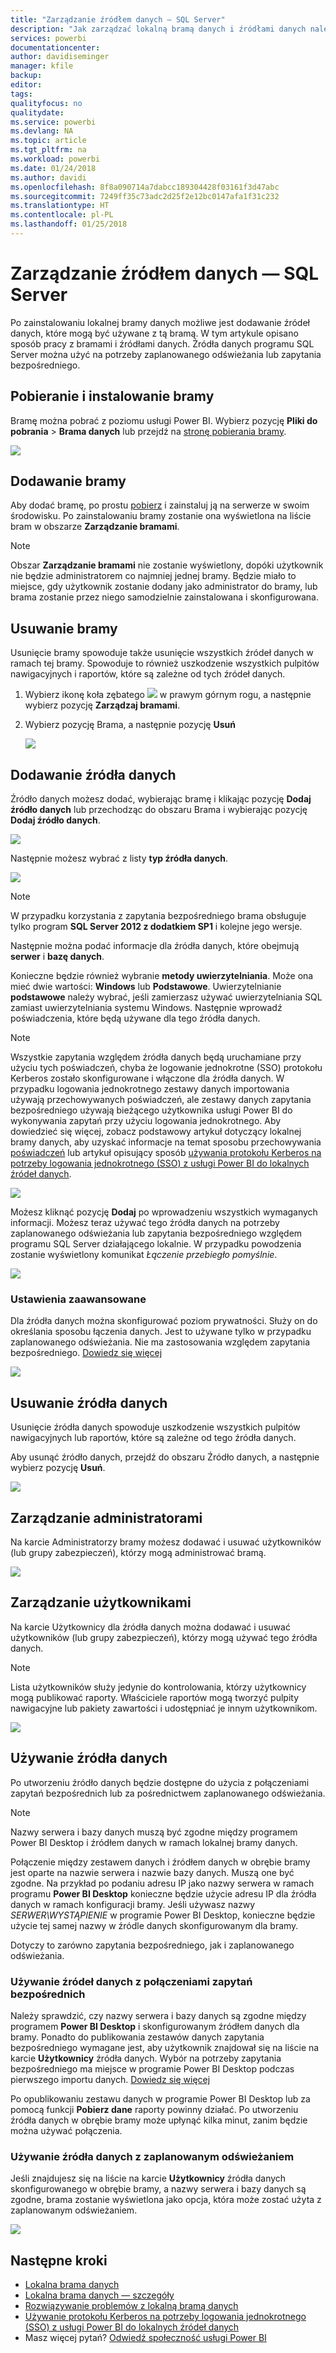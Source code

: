 ```yaml
---
title: "Zarządzanie źródłem danych — SQL Server"
description: "Jak zarządzać lokalną bramą danych i źródłami danych należącymi do tej bramy."
services: powerbi
documentationcenter: 
author: davidiseminger
manager: kfile
backup: 
editor: 
tags: 
qualityfocus: no
qualitydate: 
ms.service: powerbi
ms.devlang: NA
ms.topic: article
ms.tgt_pltfrm: na
ms.workload: powerbi
ms.date: 01/24/2018
ms.author: davidi
ms.openlocfilehash: 8f8a090714a7dabcc189304428f03161f3d47abc
ms.sourcegitcommit: 7249ff35c73adc2d25f2e12bc0147afa1f31c232
ms.translationtype: HT
ms.contentlocale: pl-PL
ms.lasthandoff: 01/25/2018
---
```

# <a name="manage-your-data-source---sql-server"></a>Zarządzanie źródłem danych — SQL Server
Po zainstalowaniu lokalnej bramy danych możliwe jest dodawanie źródeł danych, które mogą być używane z tą bramą. W tym artykule opisano sposób pracy z bramami i źródłami danych. Źródła danych programu SQL Server można użyć na potrzeby zaplanowanego odświeżania lub zapytania bezpośredniego.

## <a name="download-and-install-the-gateway"></a>Pobieranie i instalowanie bramy
Bramę można pobrać z poziomu usługi Power BI. Wybierz pozycję **Pliki do pobrania** > **Brama danych** lub przejdź na [stronę pobierania bramy](https://go.microsoft.com/fwlink/?LinkId=698861).

![](media/service-gateway-enterprise-manage-sql/powerbi-download-data-gateway.png)

## <a name="add-a-gateway"></a>Dodawanie bramy
Aby dodać bramę, po prostu [pobierz](https://go.microsoft.com/fwlink/?LinkId=698861) i zainstaluj ją na serwerze w swoim środowisku. Po zainstalowaniu bramy zostanie ona wyświetlona na liście bram w obszarze **Zarządzanie bramami**.

> [!NOTE]
> Obszar **Zarządzanie bramami** nie zostanie wyświetlony, dopóki użytkownik nie będzie administratorem co najmniej jednej bramy. Będzie miało to miejsce, gdy użytkownik zostanie dodany jako administrator do bramy, lub brama zostanie przez niego samodzielnie zainstalowana i skonfigurowana.
> 
> 

## <a name="remove-a-gateway"></a>Usuwanie bramy
Usunięcie bramy spowoduje także usunięcie wszystkich źródeł danych w ramach tej bramy.  Spowoduje to również uszkodzenie wszystkich pulpitów nawigacyjnych i raportów, które są zależne od tych źródeł danych.

1. Wybierz ikonę koła zębatego ![](media/service-gateway-enterprise-manage-sql/pbi_gearicon.png) w prawym górnym rogu, a następnie wybierz pozycję **Zarządzaj bramami**.
2. Wybierz pozycję Brama, a następnie pozycję **Usuń**
   
   ![](media/service-gateway-enterprise-manage-sql/datasourcesettings7.png)

## <a name="add-a-data-source"></a>Dodawanie źródła danych
Źródło danych możesz dodać, wybierając bramę i klikając pozycję **Dodaj źródło danych** lub przechodząc do obszaru Brama i wybierając pozycję **Dodaj źródło danych**.

![](media/service-gateway-enterprise-manage-sql/datasourcesettings1.png)

Następnie możesz wybrać z listy **typ źródła danych**.

![](media/service-gateway-enterprise-manage-sql/datasourcesettings2.png)

> [!NOTE]
> W przypadku korzystania z zapytania bezpośredniego brama obsługuje tylko program **SQL Server 2012 z dodatkiem SP1** i kolejne jego wersje.
> 
> 

Następnie można podać informacje dla źródła danych, które obejmują **serwer** i **bazę danych**.  

Konieczne będzie również wybranie **metody uwierzytelniania**.  Może ona mieć dwie wartości: **Windows** lub **Podstawowe**.  Uwierzytelnianie **podstawowe** należy wybrać, jeśli zamierzasz używać uwierzytelniania SQL zamiast uwierzytelniania systemu Windows. Następnie wprowadź poświadczenia, które będą używane dla tego źródła danych.

> [!NOTE]
> Wszystkie zapytania względem źródła danych będą uruchamiane przy użyciu tych poświadczeń, chyba że logowanie jednokrotne (SSO) protokołu Kerberos zostało skonfigurowane i włączone dla źródła danych. W przypadku logowania jednokrotnego zestawy danych importowania używają przechowywanych poświadczeń, ale zestawy danych zapytania bezpośredniego używają bieżącego użytkownika usługi Power BI do wykonywania zapytań przy użyciu logowania jednokrotnego. Aby dowiedzieć się więcej, zobacz podstawowy artykuł dotyczący lokalnej bramy danych, aby uzyskać informacje na temat sposobu przechowywania [poświadczeń](service-gateway-onprem.md#credentials) lub artykuł opisujący sposób [używania protokołu Kerberos na potrzeby logowania jednokrotnego (SSO) z usługi Power BI do lokalnych źródeł danych](service-gateway-kerberos-for-sso-pbi-to-on-premises-data.md).
> 
> 

![](media/service-gateway-enterprise-manage-sql/datasourcesettings3.png)

Możesz kliknąć pozycję **Dodaj** po wprowadzeniu wszystkich wymaganych informacji.  Możesz teraz używać tego źródła danych na potrzeby zaplanowanego odświeżania lub zapytania bezpośredniego względem programu SQL Server działającego lokalnie. W przypadku powodzenia zostanie wyświetlony komunikat *Łączenie przebiegło pomyślnie*.

![](media/service-gateway-enterprise-manage-sql/datasourcesettings4.png)

### <a name="advanced-settings"></a>Ustawienia zaawansowane
Dla źródła danych można skonfigurować poziom prywatności. Służy on do określania sposobu łączenia danych. Jest to używane tylko w przypadku zaplanowanego odświeżania. Nie ma zastosowania względem zapytania bezpośredniego. [Dowiedz się więcej](https://support.office.com/article/Privacy-levels-Power-Query-CC3EDE4D-359E-4B28-BC72-9BEE7900B540)

![](media/service-gateway-enterprise-manage-sql/datasourcesettings9.png)

## <a name="remove-a-data-source"></a>Usuwanie źródła danych
Usunięcie źródła danych spowoduje uszkodzenie wszystkich pulpitów nawigacyjnych lub raportów, które są zależne od tego źródła danych.  

Aby usunąć źródło danych, przejdź do obszaru Źródło danych, a następnie wybierz pozycję **Usuń**.

![](media/service-gateway-enterprise-manage-sql/datasourcesettings6.png)

## <a name="manage-administrators"></a>Zarządzanie administratorami
Na karcie Administratorzy bramy możesz dodawać i usuwać użytkowników (lub grupy zabezpieczeń), którzy mogą administrować bramą.

![](media/service-gateway-enterprise-manage-sql/datasourcesettings8.png)

## <a name="manage-users"></a>Zarządzanie użytkownikami
Na karcie Użytkownicy dla źródła danych można dodawać i usuwać użytkowników (lub grupy zabezpieczeń), którzy mogą używać tego źródła danych.

> [!NOTE]
> Lista użytkowników służy jedynie do kontrolowania, którzy użytkownicy mogą publikować raporty. Właściciele raportów mogą tworzyć pulpity nawigacyjne lub pakiety zawartości i udostępniać je innym użytkownikom.
> 
> 

![](media/service-gateway-enterprise-manage-sql/datasourcesettings5.png)

## <a name="using-the-data-source"></a>Używanie źródła danych
Po utworzeniu źródło danych będzie dostępne do użycia z połączeniami zapytań bezpośrednich lub za pośrednictwem zaplanowanego odświeżania.

> [!NOTE]
> Nazwy serwera i bazy danych muszą być zgodne między programem Power BI Desktop i źródłem danych w ramach lokalnej bramy danych.
> 
> 

Połączenie między zestawem danych i źródłem danych w obrębie bramy jest oparte na nazwie serwera i nazwie bazy danych. Muszą one być zgodne. Na przykład po podaniu adresu IP jako nazwy serwera w ramach programu **Power BI Desktop** konieczne będzie użycie adresu IP dla źródła danych w ramach konfiguracji bramy. Jeśli używasz nazwy *SERWER\WYSTĄPIENIE* w programie Power BI Desktop, konieczne będzie użycie tej samej nazwy w źródle danych skonfigurowanym dla bramy.

Dotyczy to zarówno zapytania bezpośredniego, jak i zaplanowanego odświeżania.

### <a name="using-the-data-source-with-directquery-connections"></a>Używanie źródeł danych z połączeniami zapytań bezpośrednich
Należy sprawdzić, czy nazwy serwera i bazy danych są zgodne między programem **Power BI Desktop** i skonfigurowanym źródłem danych dla bramy. Ponadto do publikowania zestawów danych zapytania bezpośredniego wymagane jest, aby użytkownik znajdował się na liście na karcie **Użytkownicy** źródła danych. Wybór na potrzeby zapytania bezpośredniego ma miejsce w programie Power BI Desktop podczas pierwszego importu danych. [Dowiedz się więcej](desktop-use-directquery.md)

Po opublikowaniu zestawu danych w programie Power BI Desktop lub za pomocą funkcji **Pobierz dane** raporty powinny działać. Po utworzeniu źródła danych w obrębie bramy może upłynąć kilka minut, zanim będzie można używać połączenia.

### <a name="using-the-data-source-with-scheduled-refresh"></a>Używanie źródła danych z zaplanowanym odświeżaniem
Jeśli znajdujesz się na liście na karcie **Użytkownicy** źródła danych skonfigurowanego w obrębie bramy, a nazwy serwera i bazy danych są zgodne, brama zostanie wyświetlona jako opcja, która może zostać użyta z zaplanowanym odświeżaniem.

![](media/service-gateway-enterprise-manage-sql/powerbi-gateway-enterprise-schedule-refresh.png)

## <a name="next-steps"></a>Następne kroki
* [Lokalna brama danych](service-gateway-onprem.md)  
* [Lokalna brama danych — szczegóły](service-gateway-onprem-indepth.md)  
* [Rozwiązywanie problemów z lokalną bramą danych](service-gateway-onprem-tshoot.md)
* [Używanie protokołu Kerberos na potrzeby logowania jednokrotnego (SSO) z usługi Power BI do lokalnych źródeł danych](service-gateway-kerberos-for-sso-pbi-to-on-premises-data.md) 
* Masz więcej pytań? [Odwiedź społeczność usługi Power BI](http://community.powerbi.com/)

